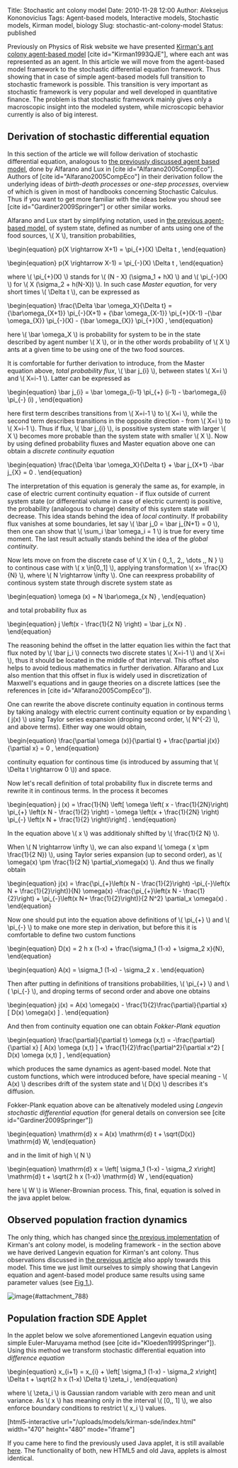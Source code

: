Title: Stochastic ant colony model
Date: 2010-11-28 12:00
Author: Aleksejus Kononovicius
Tags: Agent-based models, Interactive models, Stochastic models, Kirman model, biology
Slug: stochastic-ant-colony-model
Status: published

Previously on Physics of Risk website we have
presented [Kirman's ant colony agent-based
model](/kirman-ants "Kirman's ant colony agent-based model on Physics of Risk website")
\[cite id="Kirman1993QJE"\], where each ant was represented as an agent.
In this article we will move from the agent-based model framework to the
stochastic differential equation framework. Thus showing that in case of
simple agent-based models full transition to stochastic framework is
possible. This transition is very important as stochastic framework is
very popular and well developed in quantitative finance. The problem is
that stochastic framework mainly gives only a macroscopic insight into
the modeled system, while microscopic behavior currently is also of big
interest.  
<!--more-->

Derivation of stochastic differential equation
----------------------------------------------

In this section of the article we will follow derivation of stochastic
differential equation, analogous to [the previously discussed agent
based
model](/kirman-ants "Kirman's ant colony agent-based model on Physics of Risk website"),
done by Alfarano and Lux in \[cite id="Alfarano2005CompEco"\]. Authors
of \[cite id="Alfarano2005CompEco"\] in their derivation follow the
underlying ideas of *birth-death processes* or *one-step processes*,
overview of which is given in most of handbooks concerning Stochastic
Calculus. Thus if you want to get more familiar with the ideas below
you shoud see \[cite id="Gardiner2009Springer"\] or other similar works.

Alfarano and Lux start by simplifying notation, used in [the previous
agent-based
model](/kirman-ants "Kirman's ant colony agent-based model on Physics of Risk website"),
of system state, defined as number of ants using one of the food
sources, \\\(  X \\\), transition probabilities,


\begin{equation}
 p(X \rightarrow X+1) = \pi\_{+}(X) \Delta t , 
\end{equation}



\begin{equation}
 p(X \rightarrow X-1) = \pi\_{-}(X) \Delta t , 
\end{equation}


where \\\(  \pi\_{+}(X)  \\\) stands for \\\(  (N - X) (\sigma\_1 + hX)  \\\) and \\\(  \pi\_{-}(X)  \\\) for \\\(  X (\sigma\_2 + h(N-X)) \\\). In such case *Master equation*, for very short times \\\( \Delta t \\\), can be expressed as


\begin{equation}
 \frac{\Delta \bar \omega\_X}{\Delta t} = {\bar\omega\_{X+1}} \pi\_{-}(X+1) + {\bar \omega\_{X-1}} \pi\_{+}(X-1) -{\bar \omega\_{X}} \pi\_{-}(X) - {\bar \omega\_{X}} \pi\_{+}(X) ,
\end{equation}


here \\\(  \bar \omega\_X \\\) is probability for system to be in the
state described by agent number \\\(  X \\\), or in the other words
probability of \\\(  X \\\) ants at a given time to be using one of the
two food sources.

It is comfortable for further derivation to introduce, from the Master
equation above, *total probability flux*, \\\(  \bar j\_{i} \\\),
between states \\\(  X=i \\\) and \\\(  X=i-1 \\\). Latter can be
expressed as


\begin{equation}
 \bar j\_{i} = \bar \omega\_{i-1} \pi\_{+} (i-1) - \bar\omega\_{i} \pi\_{-} (i) , 
\end{equation}


here first term describes transitions from \\\(  X=i-1 \\\) to \\\( X=i \\\), while the second term describes transitions in the opposite
direction - from \\\(  X=i \\\) to \\\(  X=i-1 \\\). Thus if flux, \\\( \bar j\_{i} \\\), is possitive system state with larger \\\(  X \\\)
becomes more probable than the system state with smaller \\\(  X \\\).
Now by using defined probability fluxes and Master equation above one
can obtain a *discrete continuity equation*


\begin{equation}
 \frac{\Delta \bar \omega\_X}{\Delta t} + \bar j\_{X+1} -\bar j\_{X} = 0 . 
\end{equation}


The interpretation of this equation is generaly the same as, for
example, in case of electric current continuity equation - if flux
outside of current system state (or differential volume in case of
electric current) is positive, the probability (analogous to charge)
density of this system state will decrease. This idea stands behind the
idea of *local continuity*. If probability flux vanishes at some
boundaries, let say \\\(  \bar j\_0 = \bar j\_{N+1} = 0 \\\), then one
can show that \\\(  \sum\_i \bar \omega\_i = 1 \\\) is true for every
time moment. The last result actually stands behind the idea of the
*global continuity*.

Now lets move on from the discrete case of \\\(  X \in \{ 0,\,1,\, 2,\, \dots ,\, N \} \\\) to continous case with \\\(  x \in\[0,\,1\] \\\), applying transformation \\\(  x= \frac{X}{N} \\\), where
\\\(  N \rightarrow \infty \\\). One can reexpress probability of
continous system state through discrete system state as


\begin{equation}
 \omega (x) = N \bar\omega\_{x N} , 
\end{equation}


and total probability flux as


\begin{equation}
 j \left(x - \frac{1}{2 N} \right) = \bar j\_{x N} . 
\end{equation}


The reasoning behind the offset in the latter equation lies within the
fact that flux noted by \\\(  \bar j\_i \\\) connects two discrete
states \\\(  X=i-1 \\\) and \\\(  X=i \\\), thus it should be located in
the middle of that interval. This offset also helps to avoid tedious
mathematics in further derivation. Alfarano and Lux also mention that
this offset in flux is widely used in discretization of Maxwell's
equations and in gauge theories on a discrete lattices (see the
references in \[cite id="Alfarano2005CompEco"\]).

One can rewrite the above discrete continuity equation in continous
terms by taking analogy with electric current continuity equation or by
expanding \\\(  j(x) \\\) using Taylor series expansion (droping second
order, \\\(  N^{-2}  \\\), and above terms). Either way one would
obtain,


\begin{equation}
 \frac{\partial \omega (x)}{\partial t} + \frac{\partial j(x)}{\partial x} = 0 , 
\end{equation}


continuity equation for continous time (is introduced by assuming that
\\\(  \Delta t \rightarrow 0 \\\)) and space.

Now let's recall definition of total probability flux in discrete terms
and rewrite it in continous terms. In the process it becomes


\begin{equation}
 j (x) = \frac{1}{N} \left\[ \omega \left( x - \frac{1}{2N}\right) \pi\_{+} \left(x N - \frac{1}{2} \right) - \omega \left(x + \frac{1}{2N} \right) \pi\_{-} \left(x N + \frac{1}{2} \right)\right\] . 
\end{equation}


In the equation above \\\(  x \\\) was additionaly shifted by \\\( \frac{1}{2 N} \\\).

When \\\(  N \rightarrow \infty \\\), we can also expand \\\( \omega ( x \pm \frac{1}{2 N}) \\\), using Taylor series expansion (up to
second order), as \\\(  \omega(x) \pm \frac{1}{2 N} \partial\_x\omega(x) \\\). And thus we finally obtain


\begin{equation}
 j(x) = \frac{\pi\_{+}\left(x N - \frac{1}{2}\right) -\pi\_{-}\left(x N + \frac{1}{2}\right)}{N} \omega(x) -\frac{\pi\_{+}\left(x N - \frac{1}{2}\right) + \pi\_{-}\left(x N+ \frac{1}{2}\right)}{2 N^2} \partial\_x \omega(x) . 
\end{equation}


Now one should put into the equation above definitions of \\\( \pi\_{+} \\\) and \\\(  \pi\_{-} \\\) to make one more step in derivation,
but before this it is comfortable to define two custom functions


\begin{equation}
 D(x) = 2 h x (1-x) + \frac{\sigma\_1 (1-x) + \sigma\_2 x}{N},
\end{equation}



\begin{equation}
 A(x) = \sigma\_1 (1-x) - \sigma\_2 x . 
\end{equation}


Then after putting in definitions of transitions probabilities, \\\( \pi\_{+} \\\) and \\\(  \pi\_{-} \\\), and droping terms of second order
and above one obtains


\begin{equation}
 j(x) = A(x) \omega(x) - \frac{1}{2}\frac{\partial}{\partial x} \[ D(x) \omega(x) \] . 
\end{equation}


And then from continuity equation one can obtain *Fokker-Plank equation*


\begin{equation}
 \frac{\partial}{\partial t} \omega (x,t) = -\frac{\partial}{\partial x} \[ A(x) \omega (x,t) \] + \frac{1}{2}\frac{\partial^2}{\partial x^2} \[ D(x) \omega (x,t) \] , 
\end{equation}


which produces the same dynamics as agent-based model. Note that custom
functions, which were introduced before, have special meaning - \\\( A(x) \\\) describes drift of the system state and \\\(  D(x) \\\) describes
it's diffusion.

Fokker-Plank equation above can be altenatively modeled using *Langevin
stochastic differential equation* (for general details on conversion see
\[cite id="Gardiner2009Springer"\])


\begin{equation}
 \mathrm{d} x = A(x) \mathrm{d} t + \sqrt{D(x)} \mathrm{d} W, 
\end{equation}


and in the limit of high \\\(  N \\\)


\begin{equation}
 \mathrm{d} x = \left\[ \sigma\_1 (1-x) - \sigma\_2 x\right\] \mathrm{d} t + \sqrt{2 h x (1-x)} \mathrm{d} W , 
\end{equation}


here \\\(  W \\\) is Wiener-Brownian process. This, final, equation is
solved in the java applet below.

Observed population fraction dynamics
-------------------------------------

The only thing, which has changed since [the previous
implementation](/kirman-ants "Kirman's ant colony agent-based model on Physics of Risk website")
of Kirman's ant colony model, is modeling framework - in the section
above we have derived Langevin equation for Kirman's ant colony. Thus
observations discussed in [the previous
article](/kirman-ants "Kirman's ant colony agent-based model on Physics of Risk website")
also apply towards this model. This time we just limit ourselves to
simply showing that Langevin equation and agent-based model produce same
results using same parameter values (see [Fig 1.](#attachment_788)).

![image](/uploads/2010/11/sde_abm_comparison.png "Comparison of probability density function (a) and power
spectral density (b) of external observable, x, time series, which were
produced by agent-based model (points) and stochastic model (lines).
Parameters are set as follows: \\\( h=1 \\\) (same in all cases), \\\( \sigma_1 =0.2 \\\) (red
points, blue lines), \\\( \sigma_1 =16 \\\) (magenta points, cyan lines), \\\( \sigma_2=5 \\\) (same
in all
cases)."){#attachment_788} 

Population fraction SDE Applet
------------------------------

In the applet below we solve aforementioned Langevin equation using
simple Euler-Maruyama method (see \[cite id="Kloeden1999Springer"\]).
Using this method we transform stochastic differential equation into
*difference equation*


\begin{equation}
 x\_{i+1} = x\_{i} + \left\[ \sigma\_1 (1-x) - \sigma\_2 x\right\] \Delta t + \sqrt{2 h x (1-x) \Delta t} \zeta\_i , 
\end{equation}


where \\\(  \zeta\_i  \\\) is Gaussian random variable with zero mean
and unit variance. As \\\(  x \\\) has meaning only in the interval
\\\(  \[0,\, 1\] \\\), we also enforce boundary conditions to restrict
\\\(  x\_i \\\) values.

[html5-interactive
url="/uploads/models/kirman-sde/index.html"
width="470" height="480" mode="iframe"]

If you came here to find the previously used Java applet, it is still
available
[here](/uploads/models/old-java/kirman-sde-en.html). The
functionality of both, new HTML5 and old Java, applets is almost
identical.
